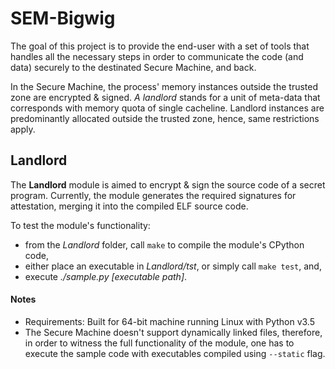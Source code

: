 # SEM-Bigwig
The goal of this project is to provide the end-user with a set of tools that handles all the necessary steps in order to communicate the code (and data) securely to the destinated Secure Machine, and back.

In the Secure Machine, the process' memory instances outside the trusted zone are encrypted & signed. *A landlord* stands for a unit of meta-data that corresponds with memory quota of single cacheline. Landlord instances are predominantly allocated outside the trusted zone, hence, same restrictions apply.

## Landlord

The **Landlord** module is aimed to encrypt & sign the source code of a secret program. Currently, the module generates the required signatures for attestation, merging it into the compiled ELF source code.


To test the module's functionality:
- from the *Landlord* folder, call `make` to compile the module's CPython code,
- either place an executable in *Landlord/tst*, or simply call `make test`, and,
- execute *./sample.py [executable path]*.

#### Notes
- Requirements: Built for 64-bit machine running Linux with Python v3.5
- The Secure Machine doesn't support dynamically linked files, therefore, in order to witness the full functionality of the module, one has to execute the sample code with executables compiled using `--static` flag.
